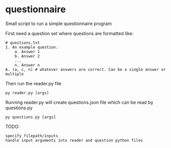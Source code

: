 # questionnaire
Small script to run a simple questionnaire program

First need a question set where questions are formatted like:
```
# questions.txt
1. An example question.
    a. Answer 1
    b. Answer 2
    ...
    n. Answer n
A. (a, c, n) # whatever answers are correct. Can be a single answer or multiple
```
Then run the reader.py file
```
py reader.py [args]
```
Running reader.py will create questions.json file which can be read by questions.py
```
py questions.py [args]
```

TODO:
```
specify filepath/inputs
handle input arguments into reader and question python files
```
